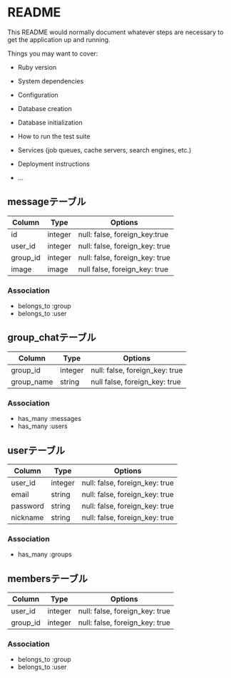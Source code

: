 # README

This README would normally document whatever steps are necessary to get the
application up and running.

Things you may want to cover:

* Ruby version

* System dependencies

* Configuration

* Database creation

* Database initialization

* How to run the test suite

* Services (job queues, cache servers, search engines, etc.)

* Deployment instructions

* ...

## messageテーブル

|Column|Type|Options|
|------|----|-------|
|id|integer|null: false, foreign_key:true|
|user_id|integer|null: false, foreign_key: true|
|group_id|integer|null: false, foreign_key: true|message_text|text|null: false, foreign_key: true|
|image|image|null false, foreign_key: true|

### Association
- belongs_to :group
- belongs_to :user


## group_chatテーブル

|Column|Type|Options|
|------|----|-------|
|group_id|integer|null: false, foreign_key: true|
|group_name|string|null false, foreign_key: true|


### Association
- has_many :messages
- has_many :users


## userテーブル

|Column|Type|Options|
|------|----|-------|
|user_id|integer|null: false, foreign_key: true|
|email|string|null: false, foreign_key: true|
|password|string|null: false, foreign_key: true|
|nickname|string|null: false, foreign_key: true|

### Association
- has_many :groups


## membersテーブル

|Column|Type|Options|
|------|----|-------|
|user_id|integer|null: false, foreign_key: true|
|group_id|integer|null: false, foreign_key: true|

### Association
- belongs_to :group
- belongs_to :user
